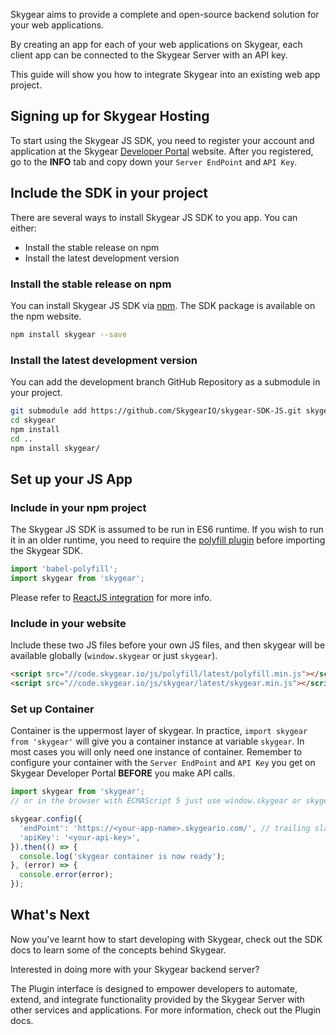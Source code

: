 Skygear aims to provide a complete and open-source backend solution for your web applications.

By creating an app for each of your web applications on Skygear, each client app can be connected to the Skygear Server with an API key.

This guide will show you how to integrate Skygear into an existing web app project.

<a name="sign-up-hosting"></a>
## Signing up for Skygear Hosting

To start using the Skygear JS SDK, you need to register your account and
application at the Skygear [Developer Portal](https://portal.skygear.io)
website. After you registered, go to the **INFO** tab and copy down your
`Server EndPoint` and `API Key`.


<a name="include-js-sdk"></a>
## Include the SDK in your project

There are several ways to install Skygear JS SDK to you app. You can either:

- Install the stable release on npm
- Install the latest development version

### Install the stable release on npm

You can install Skygear JS SDK via [npm](https://www.npmjs.com/package/skygear).
The SDK package is available on the npm website.

``` bash
npm install skygear --save
```

### Install the latest development version

You can add the development branch GitHub Repository as a submodule in your project.

``` bash
git submodule add https://github.com/SkygearIO/skygear-SDK-JS.git skygear
cd skygear
npm install
cd ..
npm install skygear/
```

<a name="set-up-app"></a>
## Set up your JS App

### Include in your npm project

The Skygear JS SDK is assumed to be run in ES6 runtime. If you wish to run it in
an older runtime, you need to require the [polyfill plugin](https://babeljs.io/docs/usage/polyfill/)
before importing the Skygear SDK.

``` javascript
import 'babel-polyfill';
import skygear from 'skygear';
```

Please refer to [ReactJS integration](/js/guide/reactjs) for more info.

### Include in your website

Include these two JS files before your own JS files, and then skygear will be
available globally (`window.skygear` or just `skygear`).

``` html
<script src="//code.skygear.io/js/polyfill/latest/polyfill.min.js"></script>
<script src="//code.skygear.io/js/skygear/latest/skygear.min.js"></script>
```

<a name="container"></a>
### Set up Container

Container is the uppermost layer of skygear. In practice,
`import skygear from 'skygear'` will give you a container instance at variable
`skygear`. In most cases you will only need one instance of container. Remember
to configure your container with the `Server EndPoint` and `API Key` you get
on Skygear Developer Portal **BEFORE** you make API calls.

``` javascript
import skygear from 'skygear';
// or in the browser with ECMAScript 5 just use window.skygear or skygear

skygear.config({
  'endPoint': 'https://<your-app-name>.skygeario.com/', // trailing slash is required
  'apiKey': '<your-api-key>',
}).then(() => {
  console.log('skygear container is now ready');
}, (error) => {
  console.error(error);
});
```

<a name="whats-next"></a>
## What's Next

Now you've learnt how to start developing with Skygear, check out the SDK docs to learn some of the concepts behind Skygear.

Interested in doing more with your Skygear backend server?

The Plugin interface is designed to empower developers to automate, extend, and integrate functionality provided by the Skygear Server with other services and applications. For more information, check out the Plugin docs.
